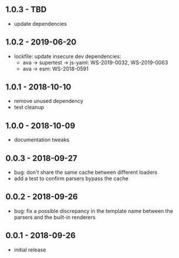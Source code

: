 ## 1.0.3 - TBD

- update dependencies

## 1.0.2 - 2019-06-20

- lockfile: update insecure dev dependencies:
    - ava -> supertest -> js-yaml: WS-2019-0032, WS-2019-0063
    - ava -> esm: WS-2018-0591

## 1.0.1 - 2018-10-10

- remove unused dependency
- test cleanup

## 1.0.0 - 2018-10-09

- documentation tweaks

## 0.0.3 - 2018-09-27

- bug: don't share the same cache between different loaders
- add a test to confirm parsers bypass the cache

## 0.0.2 - 2018-09-26

- bug: fix a possible discrepancy in the template name
  between the parsers and the built-in renderers

## 0.0.1 - 2018-09-26

- initial release
